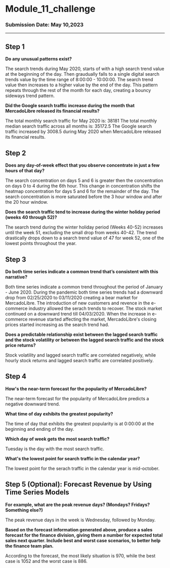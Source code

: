 # Module_11_challenge
### Submission Date: May 10,2023
________
## Step 1

**Do any unusual patterns exist?**

The search trends during May 2020, starts of with a high search trend value at the beginning of the day. Then graudually falls to a single digital search trends value by the time range of 8:00:00 - 10:00:00. The search trend value then increases to a higher value by the end of the day. This pattern repeats through the rest of the month for each day, creating a bouncy sideways trend pattern.

**Did the Google search traffic increase during the month that MercadoLibre released its financial results?**

The total monthly search traffic for May 2020 is: 38181
The total monthly median search traffic across all months is: 35172.5
The Google search traffic increased by 3008.5 during May 2020 when MercadoLibre released its financial results.

## Step 2

**Does any day-of-week effect that you observe concentrate in just a few hours of that day?**

The search concentration on days 5 and 6 is greater then the concentration on days 0 to 4 during the 6th hour. This change in concentration shifts the heatmap concentration for days 5 and 6 for the remainder of the day. The search concentration is more saturated before the 3 hour window and after the 20 hour window.

**Does the search traffic tend to increase during the winter holiday period (weeks 40 through 52)?**

The search trend during the winter holiday period (Weeks 40-52) increases until the week 51, excluding the small drop from weeks 40-42. The trend drastically drops down to a search trend value of 47 for week 52, one of the lowest points throughout the year.

## Step 3

**Do both time series indicate a common trend that’s consistent with this narrative?**

Both time series indicate a common trend throughout the period of January - June 2020. During the pandemic both time series trends had a downward drop from 02/25/2020 to 03/11/2020 creating a bear market for MercadoLibre. The introduction of new customers and revence in the e-commerce industry allowed the serach trends to recover. The stock market continued on a downward trend till 04/03/2020. When the increase in e-commerce revenue started affecting the market, MercadoLibre's closing prices started increasing as the search trend had.

**Does a predictable relationship exist between the lagged search traffic and the stock volatility or between the lagged search traffic and the stock price returns?**

Stock volatility and lagged search traffic are correlated negatively, while hourly stock returns and lagged search traffic are correlated positively.

## Step 4

**How's the near-term forecast for the popularity of MercadoLibre?**

The near-term forecast for the popularity of MercadoLibre predicts a negative downward trend.

**What time of day exhibits the greatest popularity?**

The time of day that exhibits the greatest popularity is at 0:00:00 at the beginning and ending of the day.

**Which day of week gets the most search traffic?**

Tuesday is the day with the most search traffic.

**What's the lowest point for search traffic in the calendar year?**

The lowest point for the serach traffic in the calendar year is mid-october.

## Step 5 (Optional): Forecast Revenue by Using Time Series Models

**For example, what are the peak revenue days? (Mondays? Fridays? Something else?)**

The peak revenue days in the week is Wednesday, followed by Monday.

**Based on the forecast information generated above, produce a sales forecast for the finance division, giving them a number for expected total sales next quarter. Include best and worst case scenarios, to better help the finance team plan.**

According to the forecast, the most likely situation is 970, while the best case is 1052 and the worst case is 886.
